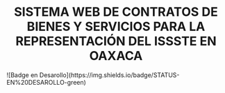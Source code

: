 
<h1 align="center"> SISTEMA WEB DE CONTRATOS DE BIENES Y SERVICIOS PARA LA REPRESENTACIÓN DEL ISSSTE EN OAXACA  </h1>



<p aling="center">![Badge en Desarollo](https://img.shields.io/badge/STATUS-EN%20DESAROLLO-green)</p>


